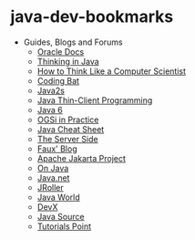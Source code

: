 java-dev-bookmarks
==================

+ Guides, Blogs and Forums
    + [Oracle Docs](http://docs.oracle.com/javase/tutorial/)
    + [Thinking in Java](http://www.mindviewinc.com/downloads/TIJ-3rd-edition4.0.zip)
    + [How to Think Like a Computer Scientist](http://greenteapress.com/thinkapjava/)
    + [Coding Bat](http://codingbat.com/java)
    + [Java2s](http://www.java2s.com/)
    + [Java Thin-Client Programming](http://www.redbooks.ibm.com/redbooks/SG245118.html)
    + [Java 6](http://download.oracle.com/javaee/6/tutorial/doc/javaeetutorial6.pdf)
    + [OGSi in Practice](http://njbartlett.name/files/osgibook_preview_20091217.pdf)
    + [Java Cheat Sheet](http://refcardz.dzone.com/refcardz/core-java#refcard-download-social-buttons-display)
    + [The Server Side](http://www.theserverside.com/)
    + [Faux' Blog](https://blog.goeswhere.com/category/tech/java/)
    + [Apache Jakarta Project](http://jakarta.apache.org/)
    + [On Java](http://www.onjava.com/)
    + [Java.net](https://www.java.net/)
    + [JRoller](http://www.jroller.com/)
    + [Java World](http://www.javaworld.com/)
    + [DevX](http://www.devx.com/Java/)
    + [Java Source](http://java-source.net/)
    + [Tutorials Point](http://www.tutorialspoint.com/java/)
